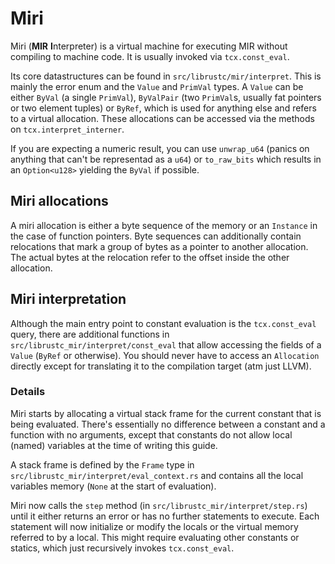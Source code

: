 # Miri

Miri (**MIR** **I**nterpreter) is a virtual machine for executing MIR without
compiling to machine code. It is usually invoked via `tcx.const_eval`.

Its core datastructures can be found in `src/librustc/mir/interpret`. This is
mainly the error enum and the `Value` and `PrimVal` types. A `Value` can be
either `ByVal` (a single `PrimVal`), `ByValPair` (two `PrimVal`s, usually fat
pointers or two element tuples) or `ByRef`, which is used for anything else and
refers to a virtual allocation. These allocations can be accessed via the
methods on `tcx.interpret_interner`.

If you are expecting a numeric result, you can use `unwrap_u64` (panics on
anything that can't be representad as a `u64`) or `to_raw_bits` which results
in an `Option<u128>` yielding the `ByVal` if possible.

## Miri allocations

A miri allocation is either a byte sequence of the memory or an `Instance` in
the case of function pointers. Byte sequences can additionally contain
relocations that mark a group of bytes as a pointer to another allocation. The
actual bytes at the relocation refer to the offset inside the other allocation.

## Miri interpretation

Although the main entry point to constant evaluation is the `tcx.const_eval`
query, there are additional functions in `src/librustc_mir/interpret/const_eval`
that allow accessing the fields of a `Value` (`ByRef` or otherwise). You should
never have to access an `Allocation` directly except for translating it to the
compilation target (atm just LLVM).

### Details

Miri starts by allocating a virtual stack frame for the current constant that
is being evaluated. There's essentially no difference between a constant and a
function with no arguments, except that constants do not allow local (named)
variables at the time of writing this guide.

A stack frame is defined by the `Frame` type in
`src/librustc_mir/interpret/eval_context.rs` and contains all the local
variables memory (`None` at the start of evaluation).

Miri now calls the `step` method (in `src/librustc_mir/interpret/step.rs`) until
it either returns an error or has no further statements to execute. Each
statement will now initialize or modify the locals or the virtual memory
referred to by a local. This might require evaluating other constants or
statics, which just recursively invokes `tcx.const_eval`.
